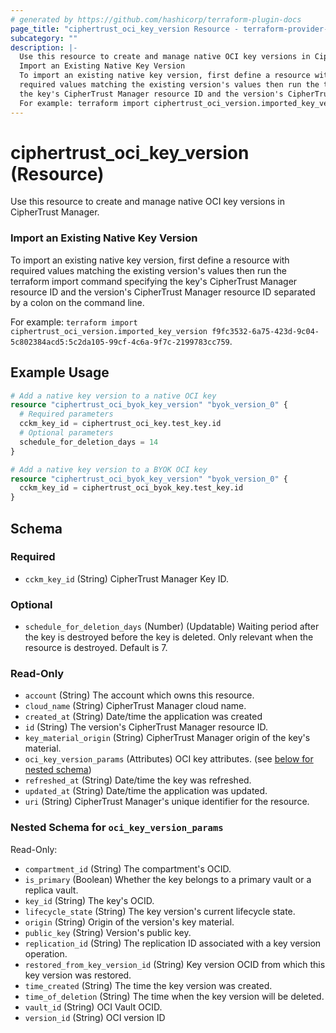 ```yaml
---
# generated by https://github.com/hashicorp/terraform-plugin-docs
page_title: "ciphertrust_oci_key_version Resource - terraform-provider-ciphertrust"
subcategory: ""
description: |-
  Use this resource to create and manage native OCI key versions in CipherTrust Manager.
  Import an Existing Native Key Version
  To import an existing native key version, first define a resource with
  required values matching the existing version's values then run the terraform import command specifying
  the key's CipherTrust Manager resource ID and the version's CipherTrust Manager resource ID separated by a colon on the command line.
  For example: terraform import ciphertrust_oci_version.imported_key_version f9fc3532-6a75-423d-9c04-5c802384acd5:5c2da105-99cf-4c6a-9f7c-2199783cc759.
---
```


# ciphertrust_oci_key_version (Resource)

Use this resource to create and manage native OCI key versions in CipherTrust Manager.
### Import an Existing Native Key Version

To import an existing native key version, first define a resource with
required values matching the existing version's values then run the terraform import command specifying
the key's CipherTrust Manager resource ID and the version's CipherTrust Manager resource ID separated by a colon on the command line.

For example: `terraform import ciphertrust_oci_version.imported_key_version f9fc3532-6a75-423d-9c04-5c802384acd5:5c2da105-99cf-4c6a-9f7c-2199783cc759`.

## Example Usage

```terraform
# Add a native key version to a native OCI key
resource "ciphertrust_oci_byok_key_version" "byok_version_0" {
  # Required parameters
  cckm_key_id = ciphertrust_oci_key.test_key.id
  # Optional parameters
  schedule_for_deletion_days = 14
}

# Add a native key version to a BYOK OCI key
resource "ciphertrust_oci_byok_key_version" "byok_version_0" {
  cckm_key_id = ciphertrust_oci_byok_key.test_key.id
}
```

<!-- schema generated by tfplugindocs -->
## Schema

### Required

- `cckm_key_id` (String) CipherTrust Manager Key ID.

### Optional

- `schedule_for_deletion_days` (Number) (Updatable) Waiting period after the key is destroyed before the key is deleted. Only relevant when the resource is destroyed. Default is 7.

### Read-Only

- `account` (String) The account which owns this resource.
- `cloud_name` (String) CipherTrust Manager cloud name.
- `created_at` (String) Date/time the application was created
- `id` (String) The version's CipherTrust Manager resource ID.
- `key_material_origin` (String) CipherTrust Manager origin of the key's material.
- `oci_key_version_params` (Attributes) OCI key attributes. (see [below for nested schema](#nestedatt--oci_key_version_params))
- `refreshed_at` (String) Date/time the key was refreshed.
- `updated_at` (String) Date/time the application was updated.
- `uri` (String) CipherTrust Manager's unique identifier for the resource.

<a id="nestedatt--oci_key_version_params"></a>
### Nested Schema for `oci_key_version_params`

Read-Only:

- `compartment_id` (String) The compartment's OCID.
- `is_primary` (Boolean) Whether the key belongs to a primary vault or a replica vault.
- `key_id` (String) The key's OCID.
- `lifecycle_state` (String) The key version's current lifecycle state.
- `origin` (String) Origin of the version's key material.
- `public_key` (String) Version's public key.
- `replication_id` (String) The replication ID associated with a key version operation.
- `restored_from_key_version_id` (String) Key version OCID from which this key version was restored.
- `time_created` (String) The time the key version was created.
- `time_of_deletion` (String) The time when the key version will be deleted.
- `vault_id` (String) OCI Vault OCID.
- `version_id` (String) OCI version ID
